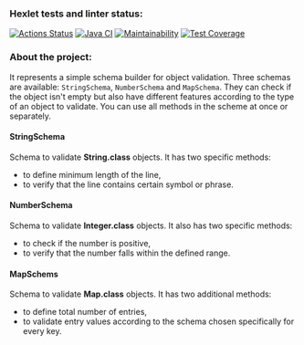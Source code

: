 ### Hexlet tests and linter status:
[![Actions Status](https://github.com/NastasiyaT/java-project-78/workflows/hexlet-check/badge.svg)](https://github.com/NastasiyaT/java-project-78/actions) [![Java CI](https://github.com/NastasiyaT/java-project-78/actions/workflows/java-ci-check.yml/badge.svg?branch=main)](https://github.com/NastasiyaT/java-project-78/actions/workflows/java-ci-check.yml) [![Maintainability](https://api.codeclimate.com/v1/badges/cf2f9fd9a847541c038c/maintainability)](https://codeclimate.com/github/NastasiyaT/java-project-78/maintainability) [![Test Coverage](https://api.codeclimate.com/v1/badges/cf2f9fd9a847541c038c/test_coverage)](https://codeclimate.com/github/NastasiyaT/java-project-78/test_coverage)

### About the project:
It represents a simple schema builder for object validation. Three schemas are available: `StringSchema`, `NumberSchema` and `MapSchema`. They can check if the object isn't empty but also have different features according to the type of an object to validate. You can use all methods in the scheme at once or separately.

#### StringSchema
Schema to validate **String.class** objects. It has two specific methods:
- to define minimum length of the line,
- to verify that the line contains certain symbol or phrase.

#### NumberSchema
Schema to validate **Integer.class** objects. It also has two specific methods:
- to check if the number is positive,
- to verify that the number falls within the defined range.

#### MapSchems
Schema to validate **Map.class** objects. It has two additional methods:
- to define total number of entries,
- to validate entry values according to the schema chosen specifically for every key.
